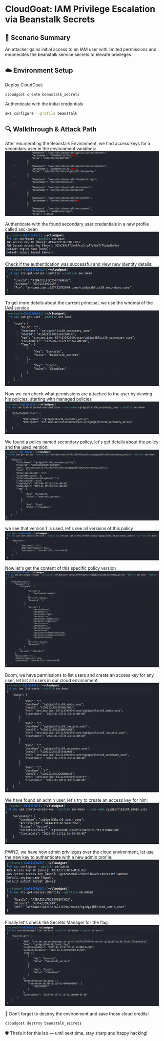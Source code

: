 # CloudGoat: IAM Privilege Escalation via Beanstalk Secrets

## 🧠 Scenario Summary

An attacker gains initial access to an IAM user with limited permissions and enumerates the beanstalk service secrets to elevate privileges

## ☁️ Environment Setup

Deploy CloudGoat:

```bash
cloudgoat create beanstalk_secrets
```

Authenticate with the initial credentials

```bash
aws configure --profile beanstalk
```

## 🔍 Walkthrough & Attack Path

After enumerating the Beanstalk Environment, we find access keys for a secondary user in the environment varialbes:
![Enumerate Beanstalk Secrets](../../screenshots/beanstalk_secrets/2025-04-15%2023_22_59-CloudKali%20-%20VMware%20Workstation.png)

Authenticate with the found secondary user credentials in a new profile called sec-bean
![Configure AWS](../../screenshots/beanstalk_secrets/2025-04-15%2023_24_40-CloudKali%20-%20VMware%20Workstation.png)

Check if the authentication was successful and view new identity details:
![Get Caller Identity](../../screenshots/beanstalk_secrets/2025-04-15%2023_24_55-CloudKali%20-%20VMware%20Workstation.png)

To get more details about the current principal, we use the whomai of the IAM service
![Whoami](../../screenshots/beanstalk_secrets/2025-04-15%2023_25_17-CloudKali%20-%20VMware%20Workstation.png)

Now we can check what permissions are attached to the user by viewing his policies, starting with managed policies
![List managed policies](../../screenshots/beanstalk_secrets/2025-04-15%2023_25_40-CloudKali%20-%20VMware%20Workstation.png)

We found a policy named secondary policy, let's get details about the policy and the used version:
![Policy details](../../screenshots/beanstalk_secrets/2025-04-15%2023_33_25-CloudKali%20-%20VMware%20Workstation.png)

we see that version 1 is used, let's see all versions of this policy
![policy versions](../../screenshots/beanstalk_secrets/2025-04-15%2023_33_45-CloudKali%20-%20VMware%20Workstation.png)

Now let's get the content of this specific policy version
![Policy version details](../../screenshots/beanstalk_secrets/2025-04-15%2023_35_25-CloudKali%20-%20VMware%20Workstation.png)

Boom, we have permissions to list users and create an access key for any user, let list all users in our cloud environment:
![Listing users](../../screenshots/beanstalk_secrets/2025-04-15%2023_35_51-CloudKali%20-%20VMware%20Workstation.png)

We have found an admin user, let's try to create an access key for him:
![Create admin key](../../screenshots/beanstalk_secrets/2025-04-15%2023_36_03-CloudKali%20-%20VMware%20Workstation.png)

PWND, we have now admin privileges over the cloud environment, let use the new key to authenticate with a new admin profile:
![Configure admin](../../screenshots/beanstalk_secrets/2025-04-15%2023_37_53-CloudKali%20-%20VMware%20Workstation.png)

Finally let's check the Secrets Manager for the flag:
![Beanstalk Secret](../../screenshots/beanstalk_secrets/2025-04-15%2023_38_12-CloudKali%20-%20VMware%20Workstation.png)

💸 Don’t forget to destroy the environment and save those cloud credits!

```bash
cloudgoat destroy beanstalk_secrets
```

🛡️ That’s it for this lab — until next time, stay sharp and happy hacking!
